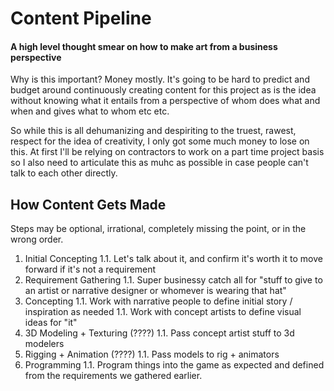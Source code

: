 # Content Pipeline

#### A high level thought smear on how to make art from a business perspective

Why is this important? Money mostly. It's going to be hard to predict and budget around continuously creating content for this project as is the idea without knowing what it entails from a perspective of whom does what and when and gives what to whom etc etc.

So while this is all dehumanizing and despiriting to the truest, rawest, respect for the idea of creativity, I only got some much money to lose on this. At first I'll be relying on contractors to work on a part time project basis so I also need to articulate this as muhc as possible in case people can't talk to each other directly.

## How Content Gets Made

Steps may be optional, irrational, completely missing the point, or in the wrong order.

1. Initial Concepting
  1.1. Let's talk about it, and confirm it's worth it to move forward if it's not a requirement
1. Requirement Gathering
  1.1. Super businessy catch all for "stuff to give to an artist or narrative designer or whomever is wearing that hat"
1. Concepting
  1.1. Work with narrative people to define initial story / inspiration as needed
  1.1. Work with concept artists to define visual ideas for "it"
1. 3D Modeling + Texturing (????)
  1.1. Pass concept artist stuff to 3d modelers
1. Rigging + Animation (????)
  1.1. Pass models to rig + animators
1. Programming
  1.1. Program things into the game as expected and defined from the requirements we gathered earlier.
